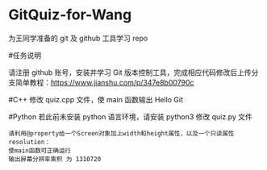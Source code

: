 # GitQuiz-for-Wang

为王同学准备的 git 及 github 工具学习 repo

#任务说明

请注册 github 账号，安装并学习 Git 版本控制工具，完成相应代码修改后上传分支简单教程：https://www.jianshu.com/p/347e8b00790c

#C++
修改 quiz.cpp 文件，使 main 函数输出 Hello Git

#Python
若此前未安装 python 语言环境，请安装 python3
修改 quiz.py 文件

```
请利用@property给一个Screen对象加上width和height属性，以及一个只读属性resolution：
使main函数可正确运行
输出屏幕分辨率乘积 为 1310720
```
